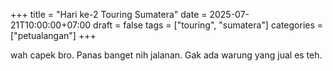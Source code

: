 +++
title = "Hari ke-2 Touring Sumatera"
date = 2025-07-21T10:00:00+07:00
draft = false
tags = ["touring", "sumatera"]
categories = ["petualangan"]
+++

wah capek bro. Panas banget nih jalanan. Gak ada warung yang jual es teh. 